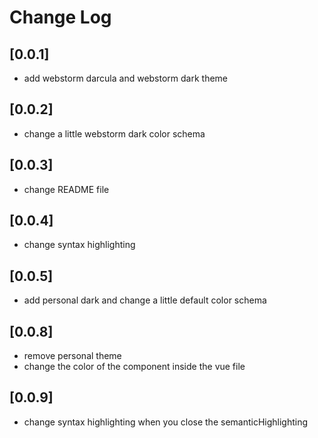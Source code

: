 # Change Log

## [0.0.1]

- add webstorm darcula and webstorm dark theme

## [0.0.2]

- change a little webstorm dark color schema

## [0.0.3]

- change README file

## [0.0.4]

- change syntax highlighting

## [0.0.5]

- add personal dark and change a little default color schema

## [0.0.8]

- remove personal theme
- change the color of the component inside the vue file

## [0.0.9]

- change syntax highlighting when you close the semanticHighlighting